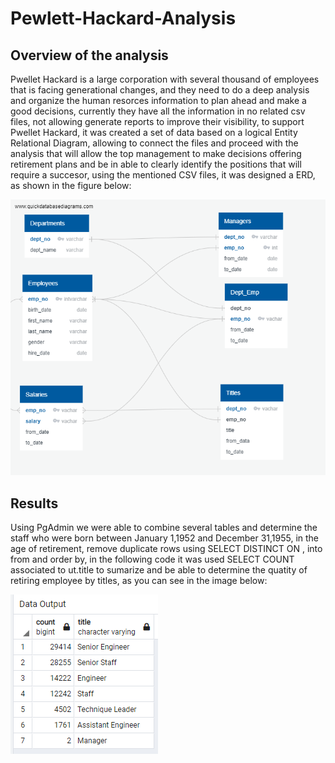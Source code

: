 # Pewlett-Hackard-Analysis
## Overview of the analysis
Pwellet Hackard is a large corporation with several thousand of employees that is facing generational changes, and they need to do a deep analysis and organize the human resorces information to plan ahead and make a good decisions, currently they have all the information in no related csv files, not allowing generate reports to improve their visibility, to support Pwellet Hackard, it was created a set of data based on a logical Entity Relational Diagram, allowing to connect the files and proceed with the analysis that will allow the top management to make decisions offering retirement plans and be in able to clearly  identify the positions that will require a succesor, using the mentioned CSV files, it was designed a ERD, as shown in the figure below: 

![this is an image](https://github.com/JJF1962/Pewlett-Hackard-Analysis/blob/main/EmployeeDB.png)

##  Results
Using PgAdmin we were able to combine several tables and determine the staff who were born between January 1,1952 and December 31,1955, in the age of retirement, remove duplicate rows using SELECT DISTINCT ON , into from and order by,  in the following code it was used SELECT COUNT associated to ut.title to sumarize and be able to determine the quatity of retiring employee by titles, as you can see in the image below:

![This is an image](https://github.com/JJF1962/Pewlett-Hackard-Analysis/blob/main/Capture%20title%20retirement%20count.PNG)

